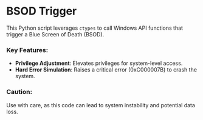 # BSOD Trigger

This Python script leverages `ctypes` to call Windows API functions that trigger a Blue Screen of Death (BSOD).

### Key Features:
- **Privilege Adjustment**: Elevates privileges for system-level access.
- **Hard Error Simulation**: Raises a critical error (0xC000007B) to crash the system.

### Caution:
Use with care, as this code can lead to system instability and potential data loss.
